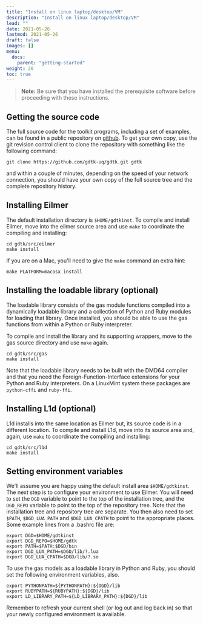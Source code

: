 ```yaml
---
title: "Install on linux laptop/desktop/VM"
description: "Install on linux laptop/desktop/VM"
lead: ""
date: 2021-05-26
lastmod: 2021-05-26
draft: false
images: []
menu:
  docs:
    parent: "getting-started"
weight: 20
toc: true
---
```


> **Note:** Be sure that you have installed the prerequisite software before
> proceeding with these instructions.

## Getting the source code

The full source code for the toolkit programs, including a set of examples,
can be found in a public repository on [github](https://github.com/gdtk-uq/gdtk).
To get your own copy, use the git revision control client to clone the repository
with something like the following command:

    git clone https://github.com/gdtk-uq/gdtk.git gdtk

and within a couple of minutes, depending on the speed of your network connection,
you should have your own copy of the full source tree and the complete repository history.


## Installing Eilmer

The default installation directory is `$HOME/gdtkinst`.
To compile and install Eilmer, move into the eilmer source
area and use `make` to coordinate the compiling and installing:

    cd gdtk/src/eilmer
    make install

If you are on a Mac, you'll need to give the `make` command an
extra hint:

    make PLATFORM=macosx install


## Installing the loadable library (optional)

The loadable library consists of the gas module functions compiled into
a dynamically loadable library and a collection of Python and Ruby modules
for loading that library.
Once installed, you should be able to use the gas functions from within
a Python or Ruby interpreter.

To compile and install the library and its supporting wrappers,
move to the gas source directory and use `make` again.

    cd gdtk/src/gas
    make install

Note that the loadable library needs to be built with the DMD64 compiler
and that you need the Foreign-Function-Interface extensions for your
Python and Ruby interpreters.
On a LinuxMint system these packages are `python-cffi` and `ruby-ffi`.


## Installing L1d (optional)

L1d installs into the same location as Eilmer but, its source code
is in a different location.
To compile and install L1d, move into its source area and, again,
use `make` to coordinate the compiling and installing:

    cd gdtk/src/l1d
    make install


## Setting environment variables

We'll assume you are happy using the default install area `$HOME/gdtkinst`.
The next step is to configure your environment to use Eilmer.
You will need to set the
`DGD` variable to point to the top of the installation tree, and
the `DGD_REPO` variable to point to the top of the repository tree.
Note that the installation tree and repository tree are separate. You then
also need to set `$PATH`, `$DGD_LUA_PATH` and `$DGD_LUA_CPATH` to point to
the appropriate places. Some example lines from a .bashrc file are:

    export DGD=$HOME/gdtkinst
    export DGD_REPO=$HOME/gdtk
    export PATH=$PATH:$DGD/bin
    export DGD_LUA_PATH=$DGD/lib/?.lua
    export DGD_LUA_CPATH=$DGD/lib/?.so


To use the gas models as a loadable library in Python and Ruby,
you should set the following environment variables, also.

    export PYTHONPATH=${PYTHONPATH}:${DGD}/lib
    export RUBYPATH=${RUBYPATH}:${DGD}/lib
    export LD_LIBRARY_PATH=${LD_LIBRARY_PATH}:${DGD}/lib


Remember to refresh your current shell (or log out and log back in) so
that your newly configured environment is available.





